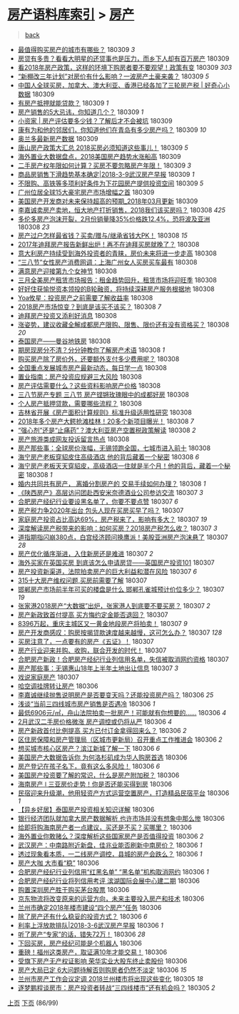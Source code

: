 [房产语料库索引](../../README.md)  > [房产](房产.md)
====
> [back](../README.md)

- [最值得购买房产的城市有哪些？](http://jkwz.applinzi.com/ittc/7078602725816534032.html#%E6%9C%80%E5%80%BC%E5%BE%97%E8%B4%AD%E4%B9%B0%E6%88%BF%E4%BA%A7%E7%9A%84%E5%9F%8E%E5%B8%82%E6%9C%89%E5%93%AA%E4%BA%9B%EF%BC%9F) 180309 *3* 
- [房贷有多贵？看看大明星的还贷事也是压力，而乡下人却有百万房产](http://jkwz.applinzi.com/ittc/7078575090482807815.html#%E6%88%BF%E8%B4%B7%E6%9C%89%E5%A4%9A%E8%B4%B5%EF%BC%9F%E7%9C%8B%E7%9C%8B%E5%A4%A7%E6%98%8E%E6%98%9F%E7%9A%84%E8%BF%98%E8%B4%B7%E4%BA%8B%E4%B9%9F%E6%98%AF%E5%8E%8B%E5%8A%9B%EF%BC%8C%E8%80%8C%E4%B9%A1%E4%B8%8B%E4%BA%BA%E5%8D%B4%E6%9C%89%E7%99%BE%E4%B8%87%E6%88%BF%E4%BA%A7) 180309  
- [看2018年房产政策，这样的环境下购房者要不要观望！政策有变](http://jkwz.applinzi.com/ittc/7078569874362467338.html#%E7%9C%8B2018%E5%B9%B4%E6%88%BF%E4%BA%A7%E6%94%BF%E7%AD%96%EF%BC%8C%E8%BF%99%E6%A0%B7%E7%9A%84%E7%8E%AF%E5%A2%83%E4%B8%8B%E8%B4%AD%E6%88%BF%E8%80%85%E8%A6%81%E4%B8%8D%E8%A6%81%E8%A7%82%E6%9C%9B%EF%BC%81%E6%94%BF%E7%AD%96%E6%9C%89%E5%8F%98) 180309 *303* 
- [“新棚改三年计划”对房价有什么影响？一波房产土豪来袭？](http://jkwz.applinzi.com/ittc/7078545431196075018.html#%E2%80%9C%E6%96%B0%E6%A3%9A%E6%94%B9%E4%B8%89%E5%B9%B4%E8%AE%A1%E5%88%92%E2%80%9D%E5%AF%B9%E6%88%BF%E4%BB%B7%E6%9C%89%E4%BB%80%E4%B9%88%E5%BD%B1%E5%93%8D%EF%BC%9F%E4%B8%80%E6%B3%A2%E6%88%BF%E4%BA%A7%E5%9C%9F%E8%B1%AA%E6%9D%A5%E8%A2%AD%EF%BC%9F) 180309 *5* 
- [中国人全球买房，加拿大、澳大利亚、香港已经各加了三轮房产税 | 好奇心小数据](http://jkwz.applinzi.com/ittc/7078544342035989514.html#%E4%B8%AD%E5%9B%BD%E4%BA%BA%E5%85%A8%E7%90%83%E4%B9%B0%E6%88%BF%EF%BC%8C%E5%8A%A0%E6%8B%BF%E5%A4%A7%E3%80%81%E6%BE%B3%E5%A4%A7%E5%88%A9%E4%BA%9A%E3%80%81%E9%A6%99%E6%B8%AF%E5%B7%B2%E7%BB%8F%E5%90%84%E5%8A%A0%E4%BA%86%E4%B8%89%E8%BD%AE%E6%88%BF%E4%BA%A7%E7%A8%8E+%7C+%E5%A5%BD%E5%A5%87%E5%BF%83%E5%B0%8F%E6%95%B0%E6%8D%AE) 180309  
- [有房产抵押就能贷款？](http://jkwz.applinzi.com/ittc/7078525139967018001.html#%E6%9C%89%E6%88%BF%E4%BA%A7%E6%8A%B5%E6%8A%BC%E5%B0%B1%E8%83%BD%E8%B4%B7%E6%AC%BE%EF%BC%9F) 180309 *1* 
- [房产销售的5大忌讳，你知道几个？](http://jkwz.applinzi.com/ittc/7078523605283767302.html#%E6%88%BF%E4%BA%A7%E9%94%80%E5%94%AE%E7%9A%845%E5%A4%A7%E5%BF%8C%E8%AE%B3%EF%BC%8C%E4%BD%A0%E7%9F%A5%E9%81%93%E5%87%A0%E4%B8%AA%EF%BC%9F) 180309 *1* 
- [小资家 | 房产评估要多少钱？了解后才不会被坑](http://jkwz.applinzi.com/ittc/7078500947557090320.html#%E5%B0%8F%E8%B5%84%E5%AE%B6+%7C+%E6%88%BF%E4%BA%A7%E8%AF%84%E4%BC%B0%E8%A6%81%E5%A4%9A%E5%B0%91%E9%92%B1%EF%BC%9F%E4%BA%86%E8%A7%A3%E5%90%8E%E6%89%8D%E4%B8%8D%E4%BC%9A%E8%A2%AB%E5%9D%91) 180309  
- [康有为和他的邻居们，你知道他们在青岛有多少房产吗？](http://jkwz.applinzi.com/ittc/7078421424798958602.html#%E5%BA%B7%E6%9C%89%E4%B8%BA%E5%92%8C%E4%BB%96%E7%9A%84%E9%82%BB%E5%B1%85%E4%BB%AC%EF%BC%8C%E4%BD%A0%E7%9F%A5%E9%81%93%E4%BB%96%E4%BB%AC%E5%9C%A8%E9%9D%92%E5%B2%9B%E6%9C%89%E5%A4%9A%E5%B0%91%E6%88%BF%E4%BA%A7%E5%90%97%EF%BC%9F) 180309 *10* 
- [奥兰多最新房产数据](http://jkwz.applinzi.com/ittc/7078487814272713735.html#%E5%A5%A5%E5%85%B0%E5%A4%9A%E6%9C%80%E6%96%B0%E6%88%BF%E4%BA%A7%E6%95%B0%E6%8D%AE) 180309  
- [唐山房产政策大汇总 2018买房必须知道这些事儿！](http://jkwz.applinzi.com/ittc/7078469040366683153.html#%E5%94%90%E5%B1%B1%E6%88%BF%E4%BA%A7%E6%94%BF%E7%AD%96%E5%A4%A7%E6%B1%87%E6%80%BB+2018%E4%B9%B0%E6%88%BF%E5%BF%85%E9%A1%BB%E7%9F%A5%E9%81%93%E8%BF%99%E4%BA%9B%E4%BA%8B%E5%84%BF%EF%BC%81) 180309 *5* 
- [海外置业大数据盘点，2018美国房产趋势水涨船高](http://jkwz.applinzi.com/ittc/7078407615778653190.html#%E6%B5%B7%E5%A4%96%E7%BD%AE%E4%B8%9A%E5%A4%A7%E6%95%B0%E6%8D%AE%E7%9B%98%E7%82%B9%EF%BC%8C2018%E7%BE%8E%E5%9B%BD%E6%88%BF%E4%BA%A7%E8%B6%8B%E5%8A%BF%E6%B0%B4%E6%B6%A8%E8%88%B9%E9%AB%98) 180309  
- [二手房产权年限如何计算？买房不要忽略房产年限！](http://jkwz.applinzi.com/ittc/7078404743716406279.html#%E4%BA%8C%E6%89%8B%E6%88%BF%E4%BA%A7%E6%9D%83%E5%B9%B4%E9%99%90%E5%A6%82%E4%BD%95%E8%AE%A1%E7%AE%97%EF%BC%9F%E4%B9%B0%E6%88%BF%E4%B8%8D%E8%A6%81%E5%BF%BD%E7%95%A5%E6%88%BF%E4%BA%A7%E5%B9%B4%E9%99%90%EF%BC%81) 180309 *3* 
- [商品房销售下滑趋势基本确定|2018-3-9武汉房产早报](http://jkwz.applinzi.com/ittc/7078390303457543174.html#%E5%95%86%E5%93%81%E6%88%BF%E9%94%80%E5%94%AE%E4%B8%8B%E6%BB%91%E8%B6%8B%E5%8A%BF%E5%9F%BA%E6%9C%AC%E7%A1%AE%E5%AE%9A%7C2018-3-9%E6%AD%A6%E6%B1%89%E6%88%BF%E4%BA%A7%E6%97%A9%E6%8A%A5) 180309 *1* 
- [不限购、高铁等多项利好条件为下花园房产提供投资空间](http://jkwz.applinzi.com/ittc/7078382145523680273.html#%E4%B8%8D%E9%99%90%E8%B4%AD%E3%80%81%E9%AB%98%E9%93%81%E7%AD%89%E5%A4%9A%E9%A1%B9%E5%88%A9%E5%A5%BD%E6%9D%A1%E4%BB%B6%E4%B8%BA%E4%B8%8B%E8%8A%B1%E5%9B%AD%E6%88%BF%E4%BA%A7%E6%8F%90%E4%BE%9B%E6%8A%95%E8%B5%84%E7%A9%BA%E9%97%B4) 180309 *5* 
- [广州位居全球15大豪宅房产市场增幅之首](http://jkwz.applinzi.com/ittc/7078205530684523536.html#%E5%B9%BF%E5%B7%9E%E4%BD%8D%E5%B1%85%E5%85%A8%E7%90%8315%E5%A4%A7%E8%B1%AA%E5%AE%85%E6%88%BF%E4%BA%A7%E5%B8%82%E5%9C%BA%E5%A2%9E%E5%B9%85%E4%B9%8B%E9%A6%96) 180309  
- [美国房产开发商对未来保持超高的预期_2018年03月更新](http://jkwz.applinzi.com/ittc/7078262634636116999.html#%E7%BE%8E%E5%9B%BD%E6%88%BF%E4%BA%A7%E5%BC%80%E5%8F%91%E5%95%86%E5%AF%B9%E6%9C%AA%E6%9D%A5%E4%BF%9D%E6%8C%81%E8%B6%85%E9%AB%98%E7%9A%84%E9%A2%84%E6%9C%9F_2018%E5%B9%B403%E6%9C%88%E6%9B%B4%E6%96%B0) 180309  
- [李嘉诚卖房产卖地，恒大地产打折销售，2018我们该买房吗？](http://jkwz.applinzi.com/ittc/7078211660869534731.html#%E6%9D%8E%E5%98%89%E8%AF%9A%E5%8D%96%E6%88%BF%E4%BA%A7%E5%8D%96%E5%9C%B0%EF%BC%8C%E6%81%92%E5%A4%A7%E5%9C%B0%E4%BA%A7%E6%89%93%E6%8A%98%E9%94%80%E5%94%AE%EF%BC%8C2018%E6%88%91%E4%BB%AC%E8%AF%A5%E4%B9%B0%E6%88%BF%E5%90%97%EF%BC%9F) 180308 *425* 
- [多伦多房产泡沫开裂，2月份销量降35%价格跌12.4%，恐将波及亚洲](http://jkwz.applinzi.com/ittc/7078171989888205831.html#%E5%A4%9A%E4%BC%A6%E5%A4%9A%E6%88%BF%E4%BA%A7%E6%B3%A1%E6%B2%AB%E5%BC%80%E8%A3%82%EF%BC%8C2%E6%9C%88%E4%BB%BD%E9%94%80%E9%87%8F%E9%99%8D35%25%E4%BB%B7%E6%A0%BC%E8%B7%8C12.4%25%EF%BC%8C%E6%81%90%E5%B0%86%E6%B3%A2%E5%8F%8A%E4%BA%9A%E6%B4%B2) 180308 *23* 
- [房产过户怎样最省钱？买卖/赠与/继承省钱大PK！](http://jkwz.applinzi.com/ittc/7078128444196258823.html#%E6%88%BF%E4%BA%A7%E8%BF%87%E6%88%B7%E6%80%8E%E6%A0%B7%E6%9C%80%E7%9C%81%E9%92%B1%EF%BC%9F%E4%B9%B0%E5%8D%96%2F%E8%B5%A0%E4%B8%8E%2F%E7%BB%A7%E6%89%BF%E7%9C%81%E9%92%B1%E5%A4%A7PK%EF%BC%81) 180308 *15* 
- [2017年迪拜房产报告新鲜出炉！再不在迪拜买房就晚了？](http://jkwz.applinzi.com/ittc/7078166990013596689.html#2017%E5%B9%B4%E8%BF%AA%E6%8B%9C%E6%88%BF%E4%BA%A7%E6%8A%A5%E5%91%8A%E6%96%B0%E9%B2%9C%E5%87%BA%E7%82%89%EF%BC%81%E5%86%8D%E4%B8%8D%E5%9C%A8%E8%BF%AA%E6%8B%9C%E4%B9%B0%E6%88%BF%E5%B0%B1%E6%99%9A%E4%BA%86%EF%BC%9F) 180308  
- [意大利房产持续受到海外投资者的青睐，房价未来将进一步走高](http://jkwz.applinzi.com/ittc/7078166602858365963.html#%E6%84%8F%E5%A4%A7%E5%88%A9%E6%88%BF%E4%BA%A7%E6%8C%81%E7%BB%AD%E5%8F%97%E5%88%B0%E6%B5%B7%E5%A4%96%E6%8A%95%E8%B5%84%E8%80%85%E7%9A%84%E9%9D%92%E7%9D%90%EF%BC%8C%E6%88%BF%E4%BB%B7%E6%9C%AA%E6%9D%A5%E5%B0%86%E8%BF%9B%E4%B8%80%E6%AD%A5%E8%B5%B0%E9%AB%98) 180308  
- [“三八节”女性房产消费网调：上海广州女人买房买车最有](http://jkwz.applinzi.com/ittc/7078165729398752262.html#%E2%80%9C%E4%B8%89%E5%85%AB%E8%8A%82%E2%80%9D%E5%A5%B3%E6%80%A7%E6%88%BF%E4%BA%A7%E6%B6%88%E8%B4%B9%E7%BD%91%E8%B0%83%EF%BC%9A%E4%B8%8A%E6%B5%B7%E5%B9%BF%E5%B7%9E%E5%A5%B3%E4%BA%BA%E4%B9%B0%E6%88%BF%E4%B9%B0%E8%BD%A6%E6%9C%80%E6%9C%89) 180308  
- [满意房产迎接第九个女神节](http://jkwz.applinzi.com/ittc/7078159412210697222.html#%E6%BB%A1%E6%84%8F%E6%88%BF%E4%BA%A7%E8%BF%8E%E6%8E%A5%E7%AC%AC%E4%B9%9D%E4%B8%AA%E5%A5%B3%E7%A5%9E%E8%8A%82) 180308  
- [三月全美房产租赁市场报告：租金趋势回升，租赁市场将迎旺季](http://jkwz.applinzi.com/ittc/7078105678227178506.html#%E4%B8%89%E6%9C%88%E5%85%A8%E7%BE%8E%E6%88%BF%E4%BA%A7%E7%A7%9F%E8%B5%81%E5%B8%82%E5%9C%BA%E6%8A%A5%E5%91%8A%EF%BC%9A%E7%A7%9F%E9%87%91%E8%B6%8B%E5%8A%BF%E5%9B%9E%E5%8D%87%EF%BC%8C%E7%A7%9F%E8%B5%81%E5%B8%82%E5%9C%BA%E5%B0%86%E8%BF%8E%E6%97%BA%E5%AD%A3) 180308  
- [好好住获愉悦资本领投的B轮融资，将持续深耕房产服务根据地](http://jkwz.applinzi.com/ittc/7078139788958106630.html#%E5%A5%BD%E5%A5%BD%E4%BD%8F%E8%8E%B7%E6%84%89%E6%82%A6%E8%B5%84%E6%9C%AC%E9%A2%86%E6%8A%95%E7%9A%84B%E8%BD%AE%E8%9E%8D%E8%B5%84%EF%BC%8C%E5%B0%86%E6%8C%81%E7%BB%AD%E6%B7%B1%E8%80%95%E6%88%BF%E4%BA%A7%E6%9C%8D%E5%8A%A1%E6%A0%B9%E6%8D%AE%E5%9C%B0) 180308  
- [Yoa攸星：投资房产之前需要了解收益率](http://jkwz.applinzi.com/ittc/7078128567370384400.html#Yoa%E6%94%B8%E6%98%9F%EF%BC%9A%E6%8A%95%E8%B5%84%E6%88%BF%E4%BA%A7%E4%B9%8B%E5%89%8D%E9%9C%80%E8%A6%81%E4%BA%86%E8%A7%A3%E6%94%B6%E7%9B%8A%E7%8E%87) 180308  
- [2018房产市场惊变？到底是该买不该买？](http://jkwz.applinzi.com/ittc/7075933864122123274.html#2018%E6%88%BF%E4%BA%A7%E5%B8%82%E5%9C%BA%E6%83%8A%E5%8F%98%EF%BC%9F%E5%88%B0%E5%BA%95%E6%98%AF%E8%AF%A5%E4%B9%B0%E4%B8%8D%E8%AF%A5%E4%B9%B0%EF%BC%9F) 180308 *7* 
- [迪拜房产投资又添利好消息](http://jkwz.applinzi.com/ittc/7078120138962633734.html#%E8%BF%AA%E6%8B%9C%E6%88%BF%E4%BA%A7%E6%8A%95%E8%B5%84%E5%8F%88%E6%B7%BB%E5%88%A9%E5%A5%BD%E6%B6%88%E6%81%AF) 180308  
- [涨姿势，建议收藏全解成都房产限购、限售、限价还有没有资格买？](http://jkwz.applinzi.com/ittc/7078111399618544657.html#%E6%B6%A8%E5%A7%BF%E5%8A%BF%EF%BC%8C%E5%BB%BA%E8%AE%AE%E6%94%B6%E8%97%8F%E5%85%A8%E8%A7%A3%E6%88%90%E9%83%BD%E6%88%BF%E4%BA%A7%E9%99%90%E8%B4%AD%E3%80%81%E9%99%90%E5%94%AE%E3%80%81%E9%99%90%E4%BB%B7%E8%BF%98%E6%9C%89%E6%B2%A1%E6%9C%89%E8%B5%84%E6%A0%BC%E4%B9%B0%EF%BC%9F) 180308 *20* 
- [泰国房产——曼谷地铁房](http://jkwz.applinzi.com/ittc/7078081268883653649.html#%E6%B3%B0%E5%9B%BD%E6%88%BF%E4%BA%A7%E2%80%94%E2%80%94%E6%9B%BC%E8%B0%B7%E5%9C%B0%E9%93%81%E6%88%BF) 180308  
- [期房现房分不清？分分钟教你了解房产术语](http://jkwz.applinzi.com/ittc/7078071437162447878.html#%E6%9C%9F%E6%88%BF%E7%8E%B0%E6%88%BF%E5%88%86%E4%B8%8D%E6%B8%85%EF%BC%9F%E5%88%86%E5%88%86%E9%92%9F%E6%95%99%E4%BD%A0%E4%BA%86%E8%A7%A3%E6%88%BF%E4%BA%A7%E6%9C%AF%E8%AF%AD) 180308 *1* 
- [购买房产除了房价外，还要额外支付多少费用呢？](http://jkwz.applinzi.com/ittc/7078065011325142023.html#%E8%B4%AD%E4%B9%B0%E6%88%BF%E4%BA%A7%E9%99%A4%E4%BA%86%E6%88%BF%E4%BB%B7%E5%A4%96%EF%BC%8C%E8%BF%98%E8%A6%81%E9%A2%9D%E5%A4%96%E6%94%AF%E4%BB%98%E5%A4%9A%E5%B0%91%E8%B4%B9%E7%94%A8%E5%91%A2%EF%BC%9F) 180308  
- [全国重点发展城市房产最新动态，每日学一点](http://jkwz.applinzi.com/ittc/7078060302795277319.html#%E5%85%A8%E5%9B%BD%E9%87%8D%E7%82%B9%E5%8F%91%E5%B1%95%E5%9F%8E%E5%B8%82%E6%88%BF%E4%BA%A7%E6%9C%80%E6%96%B0%E5%8A%A8%E6%80%81%EF%BC%8C%E6%AF%8F%E6%97%A5%E5%AD%A6%E4%B8%80%E7%82%B9) 180308  
- [置业指南：房产投资应规避三大风险](http://jkwz.applinzi.com/ittc/7078059428186424336.html#%E7%BD%AE%E4%B8%9A%E6%8C%87%E5%8D%97%EF%BC%9A%E6%88%BF%E4%BA%A7%E6%8A%95%E8%B5%84%E5%BA%94%E8%A7%84%E9%81%BF%E4%B8%89%E5%A4%A7%E9%A3%8E%E9%99%A9) 180308  
- [房产评估需要什么？这些资料影响房产价格](http://jkwz.applinzi.com/ittc/7078052309936636939.html#%E6%88%BF%E4%BA%A7%E8%AF%84%E4%BC%B0%E9%9C%80%E8%A6%81%E4%BB%80%E4%B9%88%EF%BC%9F%E8%BF%99%E4%BA%9B%E8%B5%84%E6%96%99%E5%BD%B1%E5%93%8D%E6%88%BF%E4%BA%A7%E4%BB%B7%E6%A0%BC) 180308  
- [三八节房产专题  三八节   房产铿锵玫瑰眼中的成都好房](http://jkwz.applinzi.com/ittc/7078051431674545168.html#%E4%B8%89%E5%85%AB%E8%8A%82%E6%88%BF%E4%BA%A7%E4%B8%93%E9%A2%98++%E4%B8%89%E5%85%AB%E8%8A%82+++%E6%88%BF%E4%BA%A7%E9%93%BF%E9%94%B5%E7%8E%AB%E7%91%B0%E7%9C%BC%E4%B8%AD%E7%9A%84%E6%88%90%E9%83%BD%E5%A5%BD%E6%88%BF) 180308  
- [个人房产抵押贷款，需要哪些流程？](http://jkwz.applinzi.com/ittc/7078049632594953226.html#%E4%B8%AA%E4%BA%BA%E6%88%BF%E4%BA%A7%E6%8A%B5%E6%8A%BC%E8%B4%B7%E6%AC%BE%EF%BC%8C%E9%9C%80%E8%A6%81%E5%93%AA%E4%BA%9B%E6%B5%81%E7%A8%8B%EF%BC%9F) 180308  
- [吉林省开展《房产面积计算规则》标准升级适用性研究](http://jkwz.applinzi.com/ittc/7078046803062948874.html#%E5%90%89%E6%9E%97%E7%9C%81%E5%BC%80%E5%B1%95%E3%80%8A%E6%88%BF%E4%BA%A7%E9%9D%A2%E7%A7%AF%E8%AE%A1%E7%AE%97%E8%A7%84%E5%88%99%E3%80%8B%E6%A0%87%E5%87%86%E5%8D%87%E7%BA%A7%E9%80%82%E7%94%A8%E6%80%A7%E7%A0%94%E7%A9%B6) 180308  
- [2018年多个房产大鳄抢滩桂林！20多个新项目曝光！](http://jkwz.applinzi.com/ittc/7078032718694974475.html#2018%E5%B9%B4%E5%A4%9A%E4%B8%AA%E6%88%BF%E4%BA%A7%E5%A4%A7%E9%B3%84%E6%8A%A2%E6%BB%A9%E6%A1%82%E6%9E%97%EF%BC%8120%E5%A4%9A%E4%B8%AA%E6%96%B0%E9%A1%B9%E7%9B%AE%E6%9B%9D%E5%85%89%EF%BC%81) 180308 *7* 
- [“强心剂”还是“止痛药”？澳大利亚房产空置税政策解读](http://jkwz.applinzi.com/ittc/7078022523939980298.html#%E2%80%9C%E5%BC%BA%E5%BF%83%E5%89%82%E2%80%9D%E8%BF%98%E6%98%AF%E2%80%9C%E6%AD%A2%E7%97%9B%E8%8D%AF%E2%80%9D%EF%BC%9F%E6%BE%B3%E5%A4%A7%E5%88%A9%E4%BA%9A%E6%88%BF%E4%BA%A7%E7%A9%BA%E7%BD%AE%E7%A8%8E%E6%94%BF%E7%AD%96%E8%A7%A3%E8%AF%BB) 180308 *2* 
- [房产旅游类成网友投诉留言热点](http://jkwz.applinzi.com/ittc/7078020267672863755.html#%E6%88%BF%E4%BA%A7%E6%97%85%E6%B8%B8%E7%B1%BB%E6%88%90%E7%BD%91%E5%8F%8B%E6%8A%95%E8%AF%89%E7%95%99%E8%A8%80%E7%83%AD%E7%82%B9) 180308  
- [房产那些事：全球房价涨幅，无锡领跑全国，七城市进入前十](http://jkwz.applinzi.com/ittc/7077655520779715595.html#%E6%88%BF%E4%BA%A7%E9%82%A3%E4%BA%9B%E4%BA%8B%EF%BC%9A%E5%85%A8%E7%90%83%E6%88%BF%E4%BB%B7%E6%B6%A8%E5%B9%85%EF%BC%8C%E6%97%A0%E9%94%A1%E9%A2%86%E8%B7%91%E5%85%A8%E5%9B%BD%EF%BC%8C%E4%B8%83%E5%9F%8E%E5%B8%82%E8%BF%9B%E5%85%A5%E5%89%8D%E5%8D%81) 180308  
- [海宁房产老板穿貂皮住高级酒店 他的背后藏着一个秘密](http://jkwz.applinzi.com/ittc/7078007422239376390.html#%E6%B5%B7%E5%AE%81%E6%88%BF%E4%BA%A7%E8%80%81%E6%9D%BF%E7%A9%BF%E8%B2%82%E7%9A%AE%E4%BD%8F%E9%AB%98%E7%BA%A7%E9%85%92%E5%BA%97+%E4%BB%96%E7%9A%84%E8%83%8C%E5%90%8E%E8%97%8F%E7%9D%80%E4%B8%80%E4%B8%AA%E7%A7%98%E5%AF%86) 180308 *6* 
- [海宁房产老板天天穿貂皮，高级酒店一住就是半个月！他的背后，藏着一个秘密](http://jkwz.applinzi.com/ittc/7078003591501841418.html#%E6%B5%B7%E5%AE%81%E6%88%BF%E4%BA%A7%E8%80%81%E6%9D%BF%E5%A4%A9%E5%A4%A9%E7%A9%BF%E8%B2%82%E7%9A%AE%EF%BC%8C%E9%AB%98%E7%BA%A7%E9%85%92%E5%BA%97%E4%B8%80%E4%BD%8F%E5%B0%B1%E6%98%AF%E5%8D%8A%E4%B8%AA%E6%9C%88%EF%BC%81%E4%BB%96%E7%9A%84%E8%83%8C%E5%90%8E%EF%BC%8C%E8%97%8F%E7%9D%80%E4%B8%80%E4%B8%AA%E7%A7%98%E5%AF%86) 180308 *1* 
- [婚内共同共有房产， 离婚分割房产的 交易手续如何办理？](http://jkwz.applinzi.com/ittc/7077998865423008775.html#%E5%A9%9A%E5%86%85%E5%85%B1%E5%90%8C%E5%85%B1%E6%9C%89%E6%88%BF%E4%BA%A7%EF%BC%8C+%E7%A6%BB%E5%A9%9A%E5%88%86%E5%89%B2%E6%88%BF%E4%BA%A7%E7%9A%84+%E4%BA%A4%E6%98%93%E6%89%8B%E7%BB%AD%E5%A6%82%E4%BD%95%E5%8A%9E%E7%90%86%EF%BC%9F) 180308 *1* 
- [《陕西房产》高层访问团赴西安米奈德酒业公司参访交流](http://jkwz.applinzi.com/ittc/7077863798222619655.html#%E3%80%8A%E9%99%95%E8%A5%BF%E6%88%BF%E4%BA%A7%E3%80%8B%E9%AB%98%E5%B1%82%E8%AE%BF%E9%97%AE%E5%9B%A2%E8%B5%B4%E8%A5%BF%E5%AE%89%E7%B1%B3%E5%A5%88%E5%BE%B7%E9%85%92%E4%B8%9A%E5%85%AC%E5%8F%B8%E5%8F%82%E8%AE%BF%E4%BA%A4%E6%B5%81) 180307 *3* 
- [合肥房产经纪行业要设黑名单了，你要不要点赞](http://jkwz.applinzi.com/ittc/7077862722652079120.html#%E5%90%88%E8%82%A5%E6%88%BF%E4%BA%A7%E7%BB%8F%E7%BA%AA%E8%A1%8C%E4%B8%9A%E8%A6%81%E8%AE%BE%E9%BB%91%E5%90%8D%E5%8D%95%E4%BA%86%EF%BC%8C%E4%BD%A0%E8%A6%81%E4%B8%8D%E8%A6%81%E7%82%B9%E8%B5%9E) 180307 *6* 
- [房产税力争2020年出台 包头人现在买房买早了吗？](http://jkwz.applinzi.com/ittc/7077853550590034960.html#%E6%88%BF%E4%BA%A7%E7%A8%8E%E5%8A%9B%E4%BA%892020%E5%B9%B4%E5%87%BA%E5%8F%B0+%E5%8C%85%E5%A4%B4%E4%BA%BA%E7%8E%B0%E5%9C%A8%E4%B9%B0%E6%88%BF%E4%B9%B0%E6%97%A9%E4%BA%86%E5%90%97%EF%BC%9F) 180307  
- [家庭房产投资占比高达69%，房产税来了，影响有多大？](http://jkwz.applinzi.com/ittc/7077852606183769104.html#%E5%AE%B6%E5%BA%AD%E6%88%BF%E4%BA%A7%E6%8A%95%E8%B5%84%E5%8D%A0%E6%AF%94%E9%AB%98%E8%BE%BE69%25%EF%BC%8C%E6%88%BF%E4%BA%A7%E7%A8%8E%E6%9D%A5%E4%BA%86%EF%BC%8C%E5%BD%B1%E5%93%8D%E6%9C%89%E5%A4%9A%E5%A4%A7%EF%BC%9F) 180307 *19* 
- [深度解读房产税带来的影响：如何买房？2018房产税怎么收？](http://jkwz.applinzi.com/ittc/7077754504064009232.html#%E6%B7%B1%E5%BA%A6%E8%A7%A3%E8%AF%BB%E6%88%BF%E4%BA%A7%E7%A8%8E%E5%B8%A6%E6%9D%A5%E7%9A%84%E5%BD%B1%E5%93%8D%EF%BC%9A%E5%A6%82%E4%BD%95%E4%B9%B0%E6%88%BF%EF%BC%9F2018%E6%88%BF%E4%BA%A7%E7%A8%8E%E6%80%8E%E4%B9%88%E6%94%B6%EF%BC%9F) 180307 *3* 
- [道指期指闪崩380点，白宫经济顾问换鹰派！美股亚洲房产泡沫悬了](http://jkwz.applinzi.com/ittc/7077770693892899856.html#%E9%81%93%E6%8C%87%E6%9C%9F%E6%8C%87%E9%97%AA%E5%B4%A9380%E7%82%B9%EF%BC%8C%E7%99%BD%E5%AE%AB%E7%BB%8F%E6%B5%8E%E9%A1%BE%E9%97%AE%E6%8D%A2%E9%B9%B0%E6%B4%BE%EF%BC%81%E7%BE%8E%E8%82%A1%E4%BA%9A%E6%B4%B2%E6%88%BF%E4%BA%A7%E6%B3%A1%E6%B2%AB%E6%82%AC%E4%BA%86) 180307 *28* 
- [房产优化循序渐进，入住新房还是难进](http://jkwz.applinzi.com/ittc/7077741438979015697.html#%E6%88%BF%E4%BA%A7%E4%BC%98%E5%8C%96%E5%BE%AA%E5%BA%8F%E6%B8%90%E8%BF%9B%EF%BC%8C%E5%85%A5%E4%BD%8F%E6%96%B0%E6%88%BF%E8%BF%98%E6%98%AF%E9%9A%BE%E8%BF%9B) 180307 *2* 
- [海外买家在英国买房 到底该怎么申请房贷——英国房产投资101](http://jkwz.applinzi.com/ittc/7077710691538830353.html#%E6%B5%B7%E5%A4%96%E4%B9%B0%E5%AE%B6%E5%9C%A8%E8%8B%B1%E5%9B%BD%E4%B9%B0%E6%88%BF+%E5%88%B0%E5%BA%95%E8%AF%A5%E6%80%8E%E4%B9%88%E7%94%B3%E8%AF%B7%E6%88%BF%E8%B4%B7%E2%80%94%E2%80%94%E8%8B%B1%E5%9B%BD%E6%88%BF%E4%BA%A7%E6%8A%95%E8%B5%84101) 180307  
- [房产投资新渠道，法院拍卖房产的巨大利益和潜在风险](http://jkwz.applinzi.com/ittc/7077734463809520646.html#%E6%88%BF%E4%BA%A7%E6%8A%95%E8%B5%84%E6%96%B0%E6%B8%A0%E9%81%93%EF%BC%8C%E6%B3%95%E9%99%A2%E6%8B%8D%E5%8D%96%E6%88%BF%E4%BA%A7%E7%9A%84%E5%B7%A8%E5%A4%A7%E5%88%A9%E7%9B%8A%E5%92%8C%E6%BD%9C%E5%9C%A8%E9%A3%8E%E9%99%A9) 180307 *6* 
- [315十大房产维权问题,买房前需要了解](http://jkwz.applinzi.com/ittc/7077729119481889799.html#315%E5%8D%81%E5%A4%A7%E6%88%BF%E4%BA%A7%E7%BB%B4%E6%9D%83%E9%97%AE%E9%A2%98%2C%E4%B9%B0%E6%88%BF%E5%89%8D%E9%9C%80%E8%A6%81%E4%BA%86%E8%A7%A3) 180307  
- [邯郸房产市场前半年可买的楼盘是什么 邯郸孔雀城预计价位多少？](http://jkwz.applinzi.com/ittc/7077715718005326864.html#%E9%82%AF%E9%83%B8%E6%88%BF%E4%BA%A7%E5%B8%82%E5%9C%BA%E5%89%8D%E5%8D%8A%E5%B9%B4%E5%8F%AF%E4%B9%B0%E7%9A%84%E6%A5%BC%E7%9B%98%E6%98%AF%E4%BB%80%E4%B9%88+%E9%82%AF%E9%83%B8%E5%AD%94%E9%9B%80%E5%9F%8E%E9%A2%84%E8%AE%A1%E4%BB%B7%E4%BD%8D%E5%A4%9A%E5%B0%91%EF%BC%9F) 180307 *19* 
- [张家港2018房产“大数据”出炉，张家港人到底要不要买房？](http://jkwz.applinzi.com/ittc/7077690940804580368.html#%E5%BC%A0%E5%AE%B6%E6%B8%AF2018%E6%88%BF%E4%BA%A7%E2%80%9C%E5%A4%A7%E6%95%B0%E6%8D%AE%E2%80%9D%E5%87%BA%E7%82%89%EF%BC%8C%E5%BC%A0%E5%AE%B6%E6%B8%AF%E4%BA%BA%E5%88%B0%E5%BA%95%E8%A6%81%E4%B8%8D%E8%A6%81%E4%B9%B0%E6%88%BF%EF%BC%9F) 180307 *2* 
- [房产新政致首付提高 买方悔约定金能否退回？](http://jkwz.applinzi.com/ittc/7077644534173664266.html#%E6%88%BF%E4%BA%A7%E6%96%B0%E6%94%BF%E8%87%B4%E9%A6%96%E4%BB%98%E6%8F%90%E9%AB%98+%E4%B9%B0%E6%96%B9%E6%82%94%E7%BA%A6%E5%AE%9A%E9%87%91%E8%83%BD%E5%90%A6%E9%80%80%E5%9B%9E%EF%BC%9F) 180307  
- [8396万起，重庆主城区又一黄金地段房产将拍卖！](http://jkwz.applinzi.com/ittc/7077673258076079121.html#8396%E4%B8%87%E8%B5%B7%EF%BC%8C%E9%87%8D%E5%BA%86%E4%B8%BB%E5%9F%8E%E5%8C%BA%E5%8F%88%E4%B8%80%E9%BB%84%E9%87%91%E5%9C%B0%E6%AE%B5%E6%88%BF%E4%BA%A7%E5%B0%86%E6%8B%8D%E5%8D%96%EF%BC%81) 180307 *9* 
- [房产开发商感叹：购房按揭贷款速度越来越慢，这可怎么办？](http://jkwz.applinzi.com/ittc/7077675288425399303.html#%E6%88%BF%E4%BA%A7%E5%BC%80%E5%8F%91%E5%95%86%E6%84%9F%E5%8F%B9%EF%BC%9A%E8%B4%AD%E6%88%BF%E6%8C%89%E6%8F%AD%E8%B4%B7%E6%AC%BE%E9%80%9F%E5%BA%A6%E8%B6%8A%E6%9D%A5%E8%B6%8A%E6%85%A2%EF%BC%8C%E8%BF%99%E5%8F%AF%E6%80%8E%E4%B9%88%E5%8A%9E%EF%BC%9F) 180307 *128* 
- [买房注意了，一点要有的房产《五证》！](http://jkwz.applinzi.com/ittc/7077670258532156426.html#%E4%B9%B0%E6%88%BF%E6%B3%A8%E6%84%8F%E4%BA%86%EF%BC%8C%E4%B8%80%E7%82%B9%E8%A6%81%E6%9C%89%E7%9A%84%E6%88%BF%E4%BA%A7%E3%80%8A%E4%BA%94%E8%AF%81%E3%80%8B%EF%BC%81) 180307  
- [房产行业迎来并购、收购，联合开发的时代！](http://jkwz.applinzi.com/ittc/7077366447502525451.html#%E6%88%BF%E4%BA%A7%E8%A1%8C%E4%B8%9A%E8%BF%8E%E6%9D%A5%E5%B9%B6%E8%B4%AD%E3%80%81%E6%94%B6%E8%B4%AD%EF%BC%8C%E8%81%94%E5%90%88%E5%BC%80%E5%8F%91%E7%9A%84%E6%97%B6%E4%BB%A3%EF%BC%81) 180307  
- [合肥房产新政！合肥房产经纪行业列信用名单，失信被取消网约资格](http://jkwz.applinzi.com/ittc/7077660510290183185.html#%E5%90%88%E8%82%A5%E6%88%BF%E4%BA%A7%E6%96%B0%E6%94%BF%EF%BC%81%E5%90%88%E8%82%A5%E6%88%BF%E4%BA%A7%E7%BB%8F%E7%BA%AA%E8%A1%8C%E4%B8%9A%E5%88%97%E4%BF%A1%E7%94%A8%E5%90%8D%E5%8D%95%EF%BC%8C%E5%A4%B1%E4%BF%A1%E8%A2%AB%E5%8F%96%E6%B6%88%E7%BD%91%E7%BA%A6%E8%B5%84%E6%A0%BC) 180307  
- [房产那些事：无锡惠山18年上半年土地出让信息](http://jkwz.applinzi.com/ittc/7076286916897276939.html#%E6%88%BF%E4%BA%A7%E9%82%A3%E4%BA%9B%E4%BA%8B%EF%BC%9A%E6%97%A0%E9%94%A1%E6%83%A0%E5%B1%B118%E5%B9%B4%E4%B8%8A%E5%8D%8A%E5%B9%B4%E5%9C%9F%E5%9C%B0%E5%87%BA%E8%AE%A9%E4%BF%A1%E6%81%AF) 180307 *3* 
- [戏说家庭房产](http://jkwz.applinzi.com/ittc/7077618189959955462.html#%E6%88%8F%E8%AF%B4%E5%AE%B6%E5%BA%AD%E6%88%BF%E4%BA%A7) 180307  
- [哈空调挂牌转让房产](http://jkwz.applinzi.com/ittc/7077475303683523600.html#%E5%93%88%E7%A9%BA%E8%B0%83%E6%8C%82%E7%89%8C%E8%BD%AC%E8%AE%A9%E6%88%BF%E4%BA%A7) 180306  
- [李嘉诚继续抛售说明房产是否要变天吗？还能投资房产吗？](http://jkwz.applinzi.com/ittc/7077419109098980363.html#%E6%9D%8E%E5%98%89%E8%AF%9A%E7%BB%A7%E7%BB%AD%E6%8A%9B%E5%94%AE%E8%AF%B4%E6%98%8E%E6%88%BF%E4%BA%A7%E6%98%AF%E5%90%A6%E8%A6%81%E5%8F%98%E5%A4%A9%E5%90%97%EF%BC%9F%E8%BF%98%E8%83%BD%E6%8A%95%E8%B5%84%E6%88%BF%E4%BA%A7%E5%90%97%EF%BC%9F) 180306 *25* 
- [浅谈“当前三四线城市房产销售是否遇冷](http://jkwz.applinzi.com/ittc/7077452060339733510.html#%E6%B5%85%E8%B0%88%E2%80%9C%E5%BD%93%E5%89%8D%E4%B8%89%E5%9B%9B%E7%BA%BF%E5%9F%8E%E5%B8%82%E6%88%BF%E4%BA%A7%E9%94%80%E5%94%AE%E6%98%AF%E5%90%A6%E9%81%87%E5%86%B7) 180306 *1* 
- [最低6906元/㎡，舟山法院拍卖一批房产！可能就有你想要的……](http://jkwz.applinzi.com/ittc/7077449264307635211.html#%E6%9C%80%E4%BD%8E6906%E5%85%83%2F%E3%8E%A1%EF%BC%8C%E8%88%9F%E5%B1%B1%E6%B3%95%E9%99%A2%E6%8B%8D%E5%8D%96%E4%B8%80%E6%89%B9%E6%88%BF%E4%BA%A7%EF%BC%81%E5%8F%AF%E8%83%BD%E5%B0%B1%E6%9C%89%E4%BD%A0%E6%83%B3%E8%A6%81%E7%9A%84%E2%80%A6%E2%80%A6) 180306 *4* 
- [2月武汉二手房价格微涨 房产调控或仍将从严](http://jkwz.applinzi.com/ittc/7077423303029687313.html#2%E6%9C%88%E6%AD%A6%E6%B1%89%E4%BA%8C%E6%89%8B%E6%88%BF%E4%BB%B7%E6%A0%BC%E5%BE%AE%E6%B6%A8+%E6%88%BF%E4%BA%A7%E8%B0%83%E6%8E%A7%E6%88%96%E4%BB%8D%E5%B0%86%E4%BB%8E%E4%B8%A5) 180306 *4* 
- [房产新政首付比例提高 买方已付订金拿得回来么？](http://jkwz.applinzi.com/ittc/7077402909509944327.html#%E6%88%BF%E4%BA%A7%E6%96%B0%E6%94%BF%E9%A6%96%E4%BB%98%E6%AF%94%E4%BE%8B%E6%8F%90%E9%AB%98+%E4%B9%B0%E6%96%B9%E5%B7%B2%E4%BB%98%E8%AE%A2%E9%87%91%E6%8B%BF%E5%BE%97%E5%9B%9E%E6%9D%A5%E4%B9%88%EF%BC%9F) 180306 *2* 
- [区住房保障和房产管理局（区城市更新局）召开重点工作推进会](http://jkwz.applinzi.com/ittc/7077401395206816785.html#%E5%8C%BA%E4%BD%8F%E6%88%BF%E4%BF%9D%E9%9A%9C%E5%92%8C%E6%88%BF%E4%BA%A7%E7%AE%A1%E7%90%86%E5%B1%80%EF%BC%88%E5%8C%BA%E5%9F%8E%E5%B8%82%E6%9B%B4%E6%96%B0%E5%B1%80%EF%BC%89%E5%8F%AC%E5%BC%80%E9%87%8D%E7%82%B9%E5%B7%A5%E4%BD%9C%E6%8E%A8%E8%BF%9B%E4%BC%9A) 180306 *2* 
- [想买城市核心区房产？滨江新城了解一下](http://jkwz.applinzi.com/ittc/7077400692279215114.html#%E6%83%B3%E4%B9%B0%E5%9F%8E%E5%B8%82%E6%A0%B8%E5%BF%83%E5%8C%BA%E6%88%BF%E4%BA%A7%EF%BC%9F%E6%BB%A8%E6%B1%9F%E6%96%B0%E5%9F%8E%E4%BA%86%E8%A7%A3%E4%B8%80%E4%B8%8B) 180306 *6* 
- [美国房产大数据告诉你 为何洛杉矶成为华人购房首选](http://jkwz.applinzi.com/ittc/7077320482762523659.html#%E7%BE%8E%E5%9B%BD%E6%88%BF%E4%BA%A7%E5%A4%A7%E6%95%B0%E6%8D%AE%E5%91%8A%E8%AF%89%E4%BD%A0+%E4%B8%BA%E4%BD%95%E6%B4%9B%E6%9D%89%E7%9F%B6%E6%88%90%E4%B8%BA%E5%8D%8E%E4%BA%BA%E8%B4%AD%E6%88%BF%E9%A6%96%E9%80%89) 180306  
- [房产登记在孩子名下，竟有这么多风险！](http://jkwz.applinzi.com/ittc/7077381254200951824.html#%E6%88%BF%E4%BA%A7%E7%99%BB%E8%AE%B0%E5%9C%A8%E5%AD%A9%E5%AD%90%E5%90%8D%E4%B8%8B%EF%BC%8C%E7%AB%9F%E6%9C%89%E8%BF%99%E4%B9%88%E5%A4%9A%E9%A3%8E%E9%99%A9%EF%BC%81) 180306 *6* 
- [美国房产投资要了解的常识，什么是房产附加税？](http://jkwz.applinzi.com/ittc/7077383688600159249.html#%E7%BE%8E%E5%9B%BD%E6%88%BF%E4%BA%A7%E6%8A%95%E8%B5%84%E8%A6%81%E4%BA%86%E8%A7%A3%E7%9A%84%E5%B8%B8%E8%AF%86%EF%BC%8C%E4%BB%80%E4%B9%88%E6%98%AF%E6%88%BF%E4%BA%A7%E9%99%84%E5%8A%A0%E7%A8%8E%EF%BC%9F) 180306  
- [海南房产 ǀ 三亚房价走势！你是否还能买得到房](http://jkwz.applinzi.com/ittc/7077382622882038795.html#%E6%B5%B7%E5%8D%97%E6%88%BF%E4%BA%A7+%C7%80+%E4%B8%89%E4%BA%9A%E6%88%BF%E4%BB%B7%E8%B5%B0%E5%8A%BF%EF%BC%81%E4%BD%A0%E6%98%AF%E5%90%A6%E8%BF%98%E8%83%BD%E4%B9%B0%E5%BE%97%E5%88%B0%E6%88%BF) 180306  
- [民宿迎来升级潮，他用轻资产方式运营空置房产，打造精品民宿平台](http://jkwz.applinzi.com/ittc/7077372510268294155.html#%E6%B0%91%E5%AE%BF%E8%BF%8E%E6%9D%A5%E5%8D%87%E7%BA%A7%E6%BD%AE%EF%BC%8C%E4%BB%96%E7%94%A8%E8%BD%BB%E8%B5%84%E4%BA%A7%E6%96%B9%E5%BC%8F%E8%BF%90%E8%90%A5%E7%A9%BA%E7%BD%AE%E6%88%BF%E4%BA%A7%EF%BC%8C%E6%89%93%E9%80%A0%E7%B2%BE%E5%93%81%E6%B0%91%E5%AE%BF%E5%B9%B3%E5%8F%B0) 180306 *1* 
- [【异乡好居】泰国房产投资相关知识详解](http://jkwz.applinzi.com/ittc/7077357227218568203.html#%E3%80%90%E5%BC%82%E4%B9%A1%E5%A5%BD%E5%B1%85%E3%80%91%E6%B3%B0%E5%9B%BD%E6%88%BF%E4%BA%A7%E6%8A%95%E8%B5%84%E7%9B%B8%E5%85%B3%E7%9F%A5%E8%AF%86%E8%AF%A6%E8%A7%A3) 180306  
- [银行经济团队就加拿大房产数据解析 也许市场并没有想象中那么惨](http://jkwz.applinzi.com/ittc/7076908614386451462.html#%E9%93%B6%E8%A1%8C%E7%BB%8F%E6%B5%8E%E5%9B%A2%E9%98%9F%E5%B0%B1%E5%8A%A0%E6%8B%BF%E5%A4%A7%E6%88%BF%E4%BA%A7%E6%95%B0%E6%8D%AE%E8%A7%A3%E6%9E%90+%E4%B9%9F%E8%AE%B8%E5%B8%82%E5%9C%BA%E5%B9%B6%E6%B2%A1%E6%9C%89%E6%83%B3%E8%B1%A1%E4%B8%AD%E9%82%A3%E4%B9%88%E6%83%A8) 180306  
- [给即将购海南房产者一点建议，买还是不买？买哪里？](http://jkwz.applinzi.com/ittc/7077322616082007057.html#%E7%BB%99%E5%8D%B3%E5%B0%86%E8%B4%AD%E6%B5%B7%E5%8D%97%E6%88%BF%E4%BA%A7%E8%80%85%E4%B8%80%E7%82%B9%E5%BB%BA%E8%AE%AE%EF%BC%8C%E4%B9%B0%E8%BF%98%E6%98%AF%E4%B8%8D%E4%B9%B0%EF%BC%9F%E4%B9%B0%E5%93%AA%E9%87%8C%EF%BC%9F) 180306  
- [海外置业你敢赌么？深度解析这些国家房产是否值得投资](http://jkwz.applinzi.com/ittc/7077302134209250314.html#%E6%B5%B7%E5%A4%96%E7%BD%AE%E4%B8%9A%E4%BD%A0%E6%95%A2%E8%B5%8C%E4%B9%88%EF%BC%9F%E6%B7%B1%E5%BA%A6%E8%A7%A3%E6%9E%90%E8%BF%99%E4%BA%9B%E5%9B%BD%E5%AE%B6%E6%88%BF%E4%BA%A7%E6%98%AF%E5%90%A6%E5%80%BC%E5%BE%97%E6%8A%95%E8%B5%84) 180306 *2* 
- [武汉房产：中南路附近新盘，佳兆业能否刷新中南房价？](http://jkwz.applinzi.com/ittc/7077301967246590986.html#%E6%AD%A6%E6%B1%89%E6%88%BF%E4%BA%A7%EF%BC%9A%E4%B8%AD%E5%8D%97%E8%B7%AF%E9%99%84%E8%BF%91%E6%96%B0%E7%9B%98%EF%BC%8C%E4%BD%B3%E5%85%86%E4%B8%9A%E8%83%BD%E5%90%A6%E5%88%B7%E6%96%B0%E4%B8%AD%E5%8D%97%E6%88%BF%E4%BB%B7%EF%BC%9F) 180306 *1* 
- [透过现象看本质，一二线房产调控，县城的房产会跌么？](http://jkwz.applinzi.com/ittc/7077301886338466822.html#%E9%80%8F%E8%BF%87%E7%8E%B0%E8%B1%A1%E7%9C%8B%E6%9C%AC%E8%B4%A8%EF%BC%8C%E4%B8%80%E4%BA%8C%E7%BA%BF%E6%88%BF%E4%BA%A7%E8%B0%83%E6%8E%A7%EF%BC%8C%E5%8E%BF%E5%9F%8E%E7%9A%84%E6%88%BF%E4%BA%A7%E4%BC%9A%E8%B7%8C%E4%B9%88%EF%BC%9F) 180306 *1* 
- [房产大咖 大市看“稳”](http://jkwz.applinzi.com/ittc/7077300047312323601.html#%E6%88%BF%E4%BA%A7%E5%A4%A7%E5%92%96+%E5%A4%A7%E5%B8%82%E7%9C%8B%E2%80%9C%E7%A8%B3%E2%80%9D) 180306  
- [合肥房产经纪行业列信用“红黑名单” “黑名单”机构取消网约](http://jkwz.applinzi.com/ittc/7077297021742744582.html#%E5%90%88%E8%82%A5%E6%88%BF%E4%BA%A7%E7%BB%8F%E7%BA%AA%E8%A1%8C%E4%B8%9A%E5%88%97%E4%BF%A1%E7%94%A8%E2%80%9C%E7%BA%A2%E9%BB%91%E5%90%8D%E5%8D%95%E2%80%9D+%E2%80%9C%E9%BB%91%E5%90%8D%E5%8D%95%E2%80%9D%E6%9C%BA%E6%9E%84%E5%8F%96%E6%B6%88%E7%BD%91%E7%BA%A6) 180306 *1* 
- [合肥房产经纪行业将列信用考评 滨湖国际会展中心建二期](http://jkwz.applinzi.com/ittc/7077294477486326790.html#%E5%90%88%E8%82%A5%E6%88%BF%E4%BA%A7%E7%BB%8F%E7%BA%AA%E8%A1%8C%E4%B8%9A%E5%B0%86%E5%88%97%E4%BF%A1%E7%94%A8%E8%80%83%E8%AF%84+%E6%BB%A8%E6%B9%96%E5%9B%BD%E9%99%85%E4%BC%9A%E5%B1%95%E4%B8%AD%E5%BF%83%E5%BB%BA%E4%BA%8C%E6%9C%9F) 180306  
- [购置深圳房产胜于购买茅台股票](http://jkwz.applinzi.com/ittc/7077293809786684422.html#%E8%B4%AD%E7%BD%AE%E6%B7%B1%E5%9C%B3%E6%88%BF%E4%BA%A7%E8%83%9C%E4%BA%8E%E8%B4%AD%E4%B9%B0%E8%8C%85%E5%8F%B0%E8%82%A1%E7%A5%A8) 180306  
- [京东物流将改变原来的运营方向，未来主要投入房产和技术](http://jkwz.applinzi.com/ittc/7077287493693342726.html#%E4%BA%AC%E4%B8%9C%E7%89%A9%E6%B5%81%E5%B0%86%E6%94%B9%E5%8F%98%E5%8E%9F%E6%9D%A5%E7%9A%84%E8%BF%90%E8%90%A5%E6%96%B9%E5%90%91%EF%BC%8C%E6%9C%AA%E6%9D%A5%E4%B8%BB%E8%A6%81%E6%8A%95%E5%85%A5%E6%88%BF%E4%BA%A7%E5%92%8C%E6%8A%80%E6%9C%AF) 180306  
- [兰州市确定2018年楼市建设“四个房产”任务](http://jkwz.applinzi.com/ittc/7077286547403834378.html#%E5%85%B0%E5%B7%9E%E5%B8%82%E7%A1%AE%E5%AE%9A2018%E5%B9%B4%E6%A5%BC%E5%B8%82%E5%BB%BA%E8%AE%BE%E2%80%9C%E5%9B%9B%E4%B8%AA%E6%88%BF%E4%BA%A7%E2%80%9D%E4%BB%BB%E5%8A%A1) 180306  
- [除了房产还有什么稳妥的投资方式？](http://jkwz.applinzi.com/ittc/7077283907097854992.html#%E9%99%A4%E4%BA%86%E6%88%BF%E4%BA%A7%E8%BF%98%E6%9C%89%E4%BB%80%E4%B9%88%E7%A8%B3%E5%A6%A5%E7%9A%84%E6%8A%95%E8%B5%84%E6%96%B9%E5%BC%8F%EF%BC%9F) 180306 *6* 
- [利率上浮放款排队|2018-3-6武汉房产早报](http://jkwz.applinzi.com/ittc/7077275755732272138.html#%E5%88%A9%E7%8E%87%E4%B8%8A%E6%B5%AE%E6%94%BE%E6%AC%BE%E6%8E%92%E9%98%9F%7C2018-3-6%E6%AD%A6%E6%B1%89%E6%88%BF%E4%BA%A7%E6%97%A9%E6%8A%A5) 180306 *1* 
- [听了房产“专家”的话，错失72万！](http://jkwz.applinzi.com/ittc/7077039236958389264.html#%E5%90%AC%E4%BA%86%E6%88%BF%E4%BA%A7%E2%80%9C%E4%B8%93%E5%AE%B6%E2%80%9D%E7%9A%84%E8%AF%9D%EF%BC%8C%E9%94%99%E5%A4%B172%E4%B8%87%EF%BC%81) 180306 *28* 
- [下回买房，房产经纪可能是个机器人](http://jkwz.applinzi.com/ittc/7077115624184874001.html#%E4%B8%8B%E5%9B%9E%E4%B9%B0%E6%88%BF%EF%BC%8C%E6%88%BF%E4%BA%A7%E7%BB%8F%E7%BA%AA%E5%8F%AF%E8%83%BD%E6%98%AF%E4%B8%AA%E6%9C%BA%E5%99%A8%E4%BA%BA) 180306  
- [重磅！福州这类房产，取证满10年才能交易！](http://jkwz.applinzi.com/ittc/7077155160256414736.html#%E9%87%8D%E7%A3%85%EF%BC%81%E7%A6%8F%E5%B7%9E%E8%BF%99%E7%B1%BB%E6%88%BF%E4%BA%A7%EF%BC%8C%E5%8F%96%E8%AF%81%E6%BB%A110%E5%B9%B4%E6%89%8D%E8%83%BD%E4%BA%A4%E6%98%93%EF%BC%81) 180306  
- [受旗下房产无产权证影响 荣华实业大股东终止卖股份](http://jkwz.applinzi.com/ittc/7077144518594135046.html#%E5%8F%97%E6%97%97%E4%B8%8B%E6%88%BF%E4%BA%A7%E6%97%A0%E4%BA%A7%E6%9D%83%E8%AF%81%E5%BD%B1%E5%93%8D+%E8%8D%A3%E5%8D%8E%E5%AE%9E%E4%B8%9A%E5%A4%A7%E8%82%A1%E4%B8%9C%E7%BB%88%E6%AD%A2%E5%8D%96%E8%82%A1%E4%BB%BD) 180306  
- [房产大局已定 6大问题待解否则购房者仍然不淡定](http://jkwz.applinzi.com/ittc/7077143810427847690.html#%E6%88%BF%E4%BA%A7%E5%A4%A7%E5%B1%80%E5%B7%B2%E5%AE%9A+6%E5%A4%A7%E9%97%AE%E9%A2%98%E5%BE%85%E8%A7%A3%E5%90%A6%E5%88%99%E8%B4%AD%E6%88%BF%E8%80%85%E4%BB%8D%E7%84%B6%E4%B8%8D%E6%B7%A1%E5%AE%9A) 180306 *15* 
- [兰州市房产工作会议定调 2018兰州楼市将出现这些变化](http://jkwz.applinzi.com/ittc/7077132786362483729.html#%E5%85%B0%E5%B7%9E%E5%B8%82%E6%88%BF%E4%BA%A7%E5%B7%A5%E4%BD%9C%E4%BC%9A%E8%AE%AE%E5%AE%9A%E8%B0%83+2018%E5%85%B0%E5%B7%9E%E6%A5%BC%E5%B8%82%E5%B0%86%E5%87%BA%E7%8E%B0%E8%BF%99%E4%BA%9B%E5%8F%98%E5%8C%96) 180305 *18* 
- [逐梦鹏程谈房市：房产投资者转战“三四线楼市”还有机会吗？](http://jkwz.applinzi.com/ittc/7077089142557377547.html#%E9%80%90%E6%A2%A6%E9%B9%8F%E7%A8%8B%E8%B0%88%E6%88%BF%E5%B8%82%EF%BC%9A%E6%88%BF%E4%BA%A7%E6%8A%95%E8%B5%84%E8%80%85%E8%BD%AC%E6%88%98%E2%80%9C%E4%B8%89%E5%9B%9B%E7%BA%BF%E6%A5%BC%E5%B8%82%E2%80%9D%E8%BF%98%E6%9C%89%E6%9C%BA%E4%BC%9A%E5%90%97%EF%BC%9F) 180305 *2* 


 [上页](房产87.md) [下页](房产85.md)          (86/99)